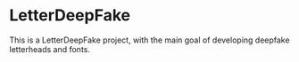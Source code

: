 # LetterDeepFake
This is a LetterDeepFake project, with the main goal of developing deepfake letterheads and fonts.

